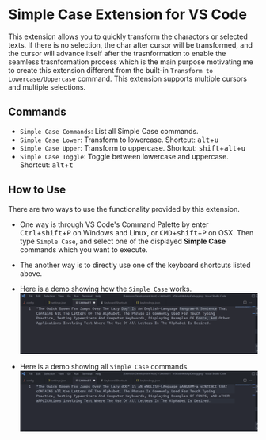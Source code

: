 # Simple Case Extension for VS Code

This extension allows you to quickly transform the charactors or selected texts. If there is no selection, the char after cursor will  be transformed, and the cursor will advance itself after the trasnformation to enable the seamless trasnformation process which is the main purpose motivating me to create this extension different from the built-in `Transform to Lowercase/Uppercase` command. This extension supports multiple cursors and multiple selections.

## Commands
- `Simple Case Commands`: List all Simple Case commands.
- `Simple Case Lower`: Transform to lowercase. Shortcut: <kbd>alt</kbd>+<kbd>u</kbd>
- `Simple Case Upper`: Transform to uppercase. Shortcut: <kbd>shift</kbd>+<kbd>alt</kbd>+<kbd>u</kbd>
- `Simple Case Toggle`: Toggle between lowercase and uppercase. Shortcut: <kbd>alt</kbd>+<kbd>t</kbd>

## How to Use
There are two ways to use the functionality provided by this extension.
- One way is through VS Code's Command Palette by enter <kbd>Ctrl</kbd>+<kbd>shift</kbd>+<kbd>P</kbd> on Windows and Linux, or  <kbd>CMD</kbd>+<kbd>shift</kbd>+<kbd>P</kbd> on OSX. Then type `Simple Case`, and select one of the displayed **Simple Case** commands which you want to execute.
- The another way is to directly use one of the keyboard shortcuts listed above.

- Here is a demo showing how the `Simple Case` works.
![Simple Case](images/SimpleCaseDemo.gif)

- Here is a demo showing all `Simple Case` commands.
![Simple Case Toggle](images/SimpleCaseListCommandsDemo.gif)
